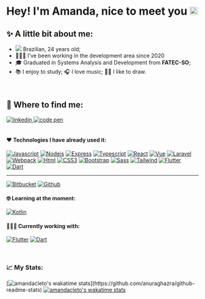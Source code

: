 
# Hey! I'm Amanda, nice to meet you <img src="https://raw.githubusercontent.com/MartinHeinz/MartinHeinz/master/wave.gif" height="21"> 

## ✨ A little bit about me:
- <img src="https://amandacleto.github.io/images-for-projects/public/images/github-readme/icon-brazil.svg"> Brazilian, 24 years old;
- 👩🏻‍💻 I've been working in the development area since 2020
- 🎓 Graduated in Systems Analysis and Development from **FATEC-SO**;
- 📚 I enjoy to study; 🎧 I love music; ✍🏻 I like to draw.

<br>

## 🔎 Where to find me:
<div>
  <a href="https://www.linkedin.com/in/amandacleto/" target="_blank">
    <img src="https://img.shields.io/badge/LinkedIn-0077B5?style=for-the-badge&logo=linkedin&logoColor=white" alt="linkedin">
  </a>
  <a href="https://codepen.io/AmandaCleto" target="_blank">
    <img src="https://img.shields.io/badge/Codepen-000000?style=for-the-badge&logo=codepen&logoColor=white" alt="code pen">
  </a>
</div>

<br>

#### ❤ Technologies I have already used it:
[![Javascript](https://amandacleto.github.io/images-for-projects/public/images/github-readme/icon-js.svg)](https://www.javascript.com/)
[![Nodejs](https://amandacleto.github.io/images-for-projects/public/images/github-readme/icon-nodejs.svg)](https://nodejs.org/en/)
[![Express](https://amandacleto.github.io/images-for-projects/public/images/github-readme/icon-express.svg)](https://expressjs.com/)
[![Typescript](https://amandacleto.github.io/images-for-projects/public/images/github-readme/icon-typescript.svg)](https://www.typescriptlang.org/)
[![React](https://amandacleto.github.io/images-for-projects/public/images/github-readme/icon-react.svg)](https://reactjs.org/)
[![Vue](https://amandacleto.github.io/images-for-projects/public/images/github-readme/icon-vue.svg)](https://vuejs.org/)
[![Laravel](https://amandacleto.github.io/images-for-projects/public/images/github-readme/icon-laravel.svg)](https://laravel.com/)
[![Webpack](https://amandacleto.github.io/images-for-projects/public/images/github-readme/icon-webpack.svg)](https://webpack.js.org/)
[![Html](https://amandacleto.github.io/images-for-projects/public/images/github-readme/icon-html.svg)](https://developer.mozilla.org/pt-BR/docs/Web/HTML)
[![CSS3](https://amandacleto.github.io/images-for-projects/public/images/github-readme/icon-css3.svg)](https://developer.mozilla.org/pt-BR/docs/Web/CSS)
[![Bootstrap](https://amandacleto.github.io/images-for-projects/public/images/github-readme/icon-bootstrap.svg)](https://getbootstrap.com/)
[![Sass](https://amandacleto.github.io/images-for-projects/public/images/github-readme/icon-sass.svg)](https://sass-lang.com/)
[![Tailwind](https://amandacleto.github.io/images-for-projects/public/images/github-readme/icon-tailwind.svg)](https://tailwindcss.com/)
[![Flutter](https://amandacleto.github.io/images-for-projects/public/images/github-readme/icon-flutter.svg)](https://flutter.dev/)
[![Dart](https://amandacleto.github.io/images-for-projects/public/images/github-readme/icon-dart.svg)](https://dart.dev/)

---
[![Bitbucket](https://amandacleto.github.io/images-for-projects/public/images/github-readme/icon-bitbucket.svg)](https://bitbucket.org/product/)
[![Github](https://amandacleto.github.io/images-for-projects/public/images/github-readme/icon-github.svg)](https://github.com/)

#### 🤓 Learning at the moment:
[![Kotlin](https://amandacleto.github.io/images-for-projects/public/images/github-readme/icon-kotlin.svg)](https://kotlinlang.org/)

#### 👩🏻‍💻 Currently working with:
[![Flutter](https://amandacleto.github.io/images-for-projects/public/images/github-readme/icon-flutter.svg)](https://flutter.dev/)
[![Dart](https://amandacleto.github.io/images-for-projects/public/images/github-readme/icon-dart.svg)](https://dart.dev/)
<!-- [![Threejs](https://amandacleto.github.io/images-for-projects/public/images/github-readme/icon-threejs.svg)](https://threejs.org/) -->

<br>

### 📈 My Stats:
[![amandacleto's wakatime stats](https://github-readme-stats.vercel.app/api?username=amandacleto&show_icons=true&theme=bear&include_all_commits=true&count_private=true&line_height=34&&hide=issues,contribs")](https://github.com/anuraghazra/github-readme-stats)
[![amandacleto's wakatime stats](https://github-readme-stats.vercel.app/api/top-langs/?username=amandacleto&layout=compact&langs_count=10&theme=bear)](https://github.com/anuraghazra/github-readme-stats)

